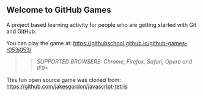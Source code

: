 ## Welcome to GitHub Games

A project based learning activity for people who are getting started with Git and GitHub.

You can play the game at: https://githubschool.github.io/github-games-r053j053/

>> _*SUPPORTED BROWSERS*: Chrome, Firefox, Safari, Opera and IE9+_

This fun open source game was cloned from: https://github.com/jakesgordon/javascript-tetris
